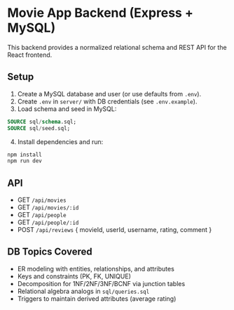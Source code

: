 # Movie App Backend (Express + MySQL)

This backend provides a normalized relational schema and REST API for the React frontend.

## Setup

1. Create a MySQL database and user (or use defaults from `.env`).
2. Create `.env` in `server/` with DB credentials (see `.env.example`).
3. Load schema and seed in MySQL:

```sql
SOURCE sql/schema.sql;
SOURCE sql/seed.sql;
```

4. Install dependencies and run:

```bash
npm install
npm run dev
```

## API

- GET `/api/movies`
- GET `/api/movies/:id`
- GET `/api/people`
- GET `/api/people/:id`
- POST `/api/reviews` { movieId, userId, username, rating, comment }

## DB Topics Covered

- ER modeling with entities, relationships, and attributes
- Keys and constraints (PK, FK, UNIQUE)
- Decomposition for 1NF/2NF/3NF/BCNF via junction tables
- Relational algebra analogs in `sql/queries.sql`
- Triggers to maintain derived attributes (average rating)
